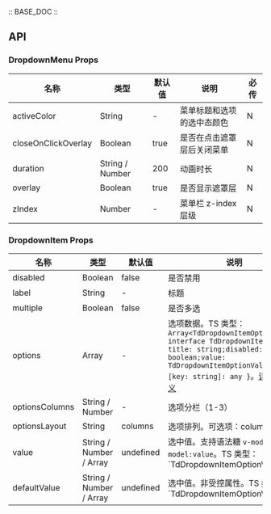 :: BASE_DOC ::

## API
### DropdownMenu Props

名称 | 类型 | 默认值 | 说明 | 必传
-- | -- | -- | -- | --
activeColor | String | - | 菜单标题和选项的选中态颜色 | N
closeOnClickOverlay | Boolean | true | 是否在点击遮罩层后关闭菜单 | N
duration | String / Number | 200 | 动画时长 | N
overlay | Boolean | true | 是否显示遮罩层 | N
zIndex | Number | - | 菜单栏 z-index 层级 | N

### DropdownItem Props

名称 | 类型 | 默认值 | 说明 | 必传
-- | -- | -- | -- | --
disabled | Boolean | false | 是否禁用 | N
label | String | - | 标题 | N
multiple | Boolean | false | 是否多选 | N
options | Array | - | 选项数据。TS 类型：`Array<TdDropdownItemOption>` `interface TdDropdownItemOption { title: string;disabled: boolean;value: TdDropdownItemOptionValueType; [key: string]: any }`。[详细类型定义](https://github.com/Tencent/tdesign-mobile-vue/tree/develop/src/dropdown-menu/type.ts) | N
optionsColumns | String / Number | - | 选项分栏（1-3） | N
optionsLayout | String | columns | 选项排列。可选项：columns/tree | N
value | String / Number / Array | undefined | 选中值。支持语法糖 `v-model` 或 `v-model:value`。TS 类型：`TdDropdownItemOptionValueType | Array<TdDropdownItemOptionValueType> ` `type TdDropdownItemOptionValueType = string | number;`。[详细类型定义](https://github.com/Tencent/tdesign-mobile-vue/tree/develop/src/dropdown-menu/type.ts) | N
defaultValue | String / Number / Array | undefined | 选中值。非受控属性。TS 类型：`TdDropdownItemOptionValueType | Array<TdDropdownItemOptionValueType> ` `type TdDropdownItemOptionValueType = string | number;`。[详细类型定义](https://github.com/Tencent/tdesign-mobile-vue/tree/develop/src/dropdown-menu/type.ts) | N
